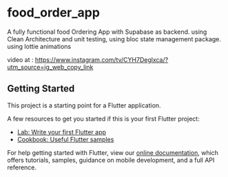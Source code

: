 # food_order_app

A fully functional food Ordering App with Supabase as backend.
using Clean Architecture and unit testing,
using bloc state management package.
using lottie animations

video at :
https://www.instagram.com/tv/CYH7Deglxca/?utm_source=ig_web_copy_link

## Getting Started

This project is a starting point for a Flutter application.

A few resources to get you started if this is your first Flutter project:

- [Lab: Write your first Flutter app](https://flutter.dev/docs/get-started/codelab)
- [Cookbook: Useful Flutter samples](https://flutter.dev/docs/cookbook)

For help getting started with Flutter, view our
[online documentation](https://flutter.dev/docs), which offers tutorials,
samples, guidance on mobile development, and a full API reference.
